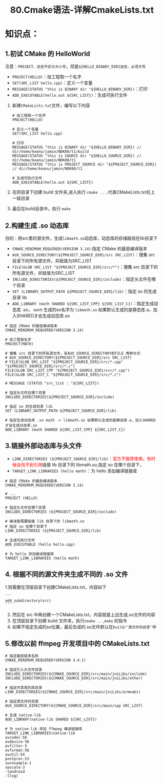 # <center>80.Cmake语法-详解CmakeLists.txt<center>

# 知识点：

## 1.初试 CMake 的 HelloWorld 

注意：`PROJECT、这些不区分大小写`，但是`${HELLO_BINARY_DIR}这些，必须大写`

- `PROJECT(HELLO)`：给工程取一个名字
- `SET(SRC_LIST hello.cpp)`：定义一个变量
- `MESSAGE(STATUS "this is BINARY dir "${HELLO_BINARY_DIR})`：打印
- `ADD_EXECUTABLE(hello.out ${SRC_LIST})`：生成可执行文件

1. 新建`CMakeLists.txt`文件，编写以下内容

    ```
    # 给工程取一个名字
    PROJECT(HELLO)
    
    # 定义一个变量
    SET(SRC_LIST hello.cpp)
    
    # 打印
    MESSAGE(STATUS "this is BINARY dir "${HELLO_BINARY_DIR}) // dir/home/keanu/jamin/NDK80/t1/build
    MESSAGE(STATUS "this is SOURCE dir "${HELLO_SOURCE_DIR}) // dir/home/keanu/jamin/NDK80/t1
    MESSAGE(STATUS "this is PROJECT_SOURCE dir "${PROJECT_SOURCE_DIR}) // dir/home/keanu/jamin/NDK80/t1
    
    # 生成可执行文件
    ADD_EXECUTABLE(hello.out ${SRC_LIST})
    ```

2. 在同目录下创建 build 文件夹,进入执行 `cmake ..` ..代表CMakeLists.txt在上一级目录
3. 最后在build目录中，执行 `make`

## 2.构建生成 .so 动态库

目的：把src里的源文件，生成`libmath.so`动态库，动态库的存储路径在lib目录下

- `CMAKE_MINIMUM_REQUIRED(VERSION 3.14)`:指定 CMake 的最低编译版本
- `AUX_SOURCE_DIRECTORY(${PROJECT_SOURCE_DIR}/src SRC_LIST)`：搜集 src 目录下的所有源文件，并赋值为SRC_LIST
- `FILE(GLOB SRC_LIST "${PROJECT_SOURCE_DIR}/src/*")`：搜集 src 目录下的所有源文件，并赋值为SRC_LIST
- `INCLUDE_DIRECTORIES(${PROJECT_SOURCE_DIR}/include)`：指定头文件在哪个目录
- `SET (LIBRARY_OUTPUT_PATH ${PROJECT_SOURCE_DIR}/lib)`：指定 so 的生成目录 lib
- `ADD_LIBRARY (math SHARED ${SRC_LIST_CPP} ${SRC_LIST_C})`：指定生成动态库 .so， `math` 生成的so名字为 `libmath.so` 如果默认生成的是静态库.a，加入SHARED才会生成动态库.so

```
# 指定 CMake 的最低编译版本
CMAKE_MINIMUM_REQUIRED(VERSION 3.14)

# 给工程取名字
PROJECT(MATH)

# 搜集 src 目录下的所有源文件，有AUX_SOURCE_DIRECTORY和FILE 两种方式
# AUX_SOURCE_DIRECTORY(${PROJECT_SOURCE_DIR}/src SRC_LIST)
# FILE(GLOB SRC_LIST "${PROJECT_SOURCE_DIR}/src/*.cpp" "${PROJECT_SOURCE_DIR}/src/*.c")
FILE(GLOB SRC_LIST_CPP "${PROJECT_SOURCE_DIR}/src/*.cpp")
FILE(GLOB SRC_LIST_C "${PROJECT_SOURCE_DIR}/src/*.c")

# MESSAGE (STATUS "src_list : "${SRC_LIST})

# 指定头文件在哪个目录
INCLUDE_DIRECTORIES(${PROJECT_SOURCE_DIR}/include)

# 指定 so 的生成目录 lib
SET (LIBRARY_OUTPUT_PATH ${PROJECT_SOURCE_DIR}/lib)

# 指定生成动态库 .so math -> libmath.so 如果默认生成的是静态库.a，加入SHARED才会生成动态库.so
ADD_LIBRARY (math SHARED ${SRC_LIST_CPP} ${SRC_LIST_C})

```

## 3.链接外部动态库与头文件

- `LINK_DIRECTORIES (${PROJECT_SOURCE_DIR}/lib)`：<font color=red>官方不推荐使用，有时候会找不到引用</font>链接 lib 目录下的 libmath.so,指定 so 在哪个目录下，
- `TARGET_LINK_LIBRARIES (hello math)`：为 hello 添加编译链接库

```
# 指定 CMake 的最低编译版本
CMAKE_MINIMUM_REQUIRED(VERSION 3.14)

# ...
PROJECT (HELLO)

# 指定头文件在哪个目录
INCLUDE_DIRECTORIES (${PROJECT_SOURCE_DIR}/include)

# 编译是需要链接 lib 目录下的 libmath.so
# 指定 so 在哪个目录下
LINK_DIRECTORIES (${PROJECT_SOURCE_DIR}/lib)

# 生成可执行文件
ADD_EXECUTABLE (hello hello.cpp)

# 为 hello 添加编译链接库
TARGET_LINK_LIBRARIES (hello math)
```

## 4. 根据不同的源文件夹生成不同的 .so 文件

1.则需要在顶层目录下创建CMakeLists.txt，内容如下

    ```
    add_subdirectory(src)
    ```

2. 然后在 src 中再创建一个CMakeLists.txt，内容就是上边生成.so文件的内容  
3. 在顶层目录下创建 build 文件夹，执行`cmake ..` ,`make` 的指令  
4. 如果不指定生成的so位置，最后生成的.so文件默认在`build/‘源文件的目录’`中   


## 5.修改以前 ffmpeg 开发项目中的 CMakeLists.txt

```
# 指定最低版本名称
CMAKE_MINIMUM_REQUIRED(VERSION 3.4.1)

# 指定引入头文件目录
INCLUDE_DIRECTORIES(${CMAKE_SOURCE_DIR}/src/main/jniLibs/include)
INCLUDE_DIRECTORIES(${CMAKE_SOURCE_DIR}/src/main/jniLibs/other)

# 指定共享库的库目录
LINK_DIRECTORIES(${CMAKE_SOURCE_DIR}/src/main/jniLibs/armeabi)

# 指定源文件的目录
AUX_SOURCE_DIRECTORY(${CMAKE_SOURCE_DIR}/src/main/cpp SRC_LIST)

# 生成 native-lib
ADD_LIBRARY(native-lib SHARED ${SRC_LIST})

# 为 native-lib 添加 ffmpeg 编译链接库
TARGET_LINK_LIBRARIES(native-lib  
avcodec-56 
avdevice-56 
avfilter-5 
avformat-56 
avutil-54 
postproc-53 
swresample-1 
swscale-3 
-landroid 
-llog)
```


